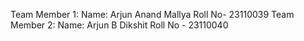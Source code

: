 Team Member 1:
Name: Arjun Anand Mallya
Roll No- 23110039
Team Member 2:
Name: Arjun B Dikshit
Roll No - 23110040
